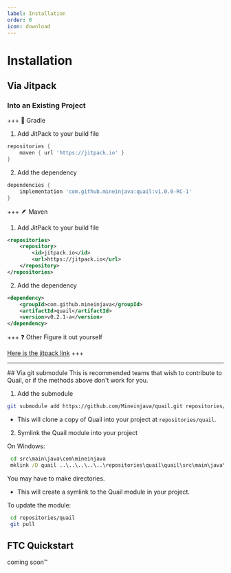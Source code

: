 ```yaml
---
label: Installation
order: 0
icon: download
---
```


# Installation

## Via Jitpack

### Into an Existing Project

+++ 🐘 Gradle

1. Add JitPack to your build file

```gradle
repositories {
    maven { url 'https://jitpack.io' }
}
```

2. Add the dependency

```gradle
dependencies {
    implementation 'com.github.mineinjava:quail:v1.0.0-RC-1'
}
```

+++ 🪶 Maven

1. Add JitPack to your build file

```xml
<repositories>
    <repository>
        <id>jitpack.io</id>
        <url>https://jitpack.io</url>
    </repository>
</repositories>
```

2. Add the dependency

```xml
<dependency>
    <groupId>com.github.mineinjava</groupId>
    <artifactId>quail</artifactId>
    <version>v0.2.1-a</version>
</dependency>
```

+++ ❓ Other
Figure it out yourself

[Here is the jitpack link](https://jitpack.io/#mineinjava/quail)
+++

<hr/>
## Via git submodule
This is recommended teams that wish to contribute to Quail, or if the methods above don't work for you.

1. Add the submodule

```bash
git submodule add https://github.com/Mineinjava/quail.git repositories/quail
```

- This will clone a copy of Quail into your project at `repositories/quail`.

2.  Symlink the Quail module into your project

On Windows:

```cmd
 cd src\main\java\com\mineinjava
 mklink /D quail ..\..\..\..\..\repositories\quail\quail\src\main\java\com\mineinjava\quail
```

You may have to make directories.

- This will create a symlink to the Quail module in your project.

To update the module:
```bash
 cd repositories/quail
 git pull
```

## FTC Quickstart

coming soon™
